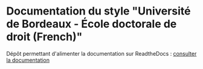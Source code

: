 # Documentation du style "Université de Bordeaux - École doctorale de droit (French)"
Dépôt permettant d'alimenter la documentation sur ReadtheDocs : [consulter la documentation](https://documentation-style-csl-ed-droit-ubx.readthedocs.io/en/latest/)
